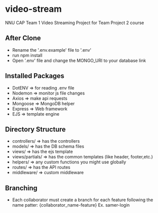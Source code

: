# video-stream
NNU CAP Team 1 Video Streaming Project for Team Project 2 course


## After Clone
- Rename the '.env.example' file to '.env'
- run npm install
- Open '.env' file and change the MONGO_URI to your database link


## Installed Packages
- DotENV => for reading .env file
- Nodemon => monitor js file changes
- Axios => make api requests
- Mongoose => MongoDB helper
- Express => Web framework
- EJS => template engine

## Directory Structure
- controllers/ => has the controllers
- models/ => has the DB schema files
- views/ => has the ejs template
- views/partials/ => has the common templates (like header, footer,etc.)
- helpers/ => any custom functions you might use globally
- routes/ => has the API routes
- middleware/ => custom middleware

## Branching
- Each collaborator must create a branch for each feature following the name patter: {collaborator_name-feature}
Ex. samer-login